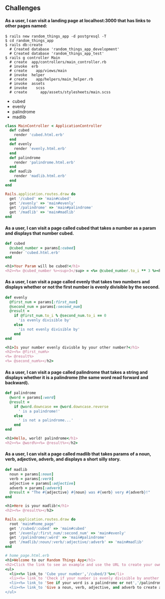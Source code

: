 ## Challenges

#### As a user, I can visit a landing page at localhost:3000 that has links to other pages named:

```Shell
$ rails new random_things_app -d postgresql -T
$ cd random_things_app
$ rails db:create
  # Created database 'random_things_app_development'
  # Created database 'random_things_app_test'
$ rails g controller Main
  # create  app/controllers/main_controller.rb
  # invoke  erb
  # create    app/views/main
  # invoke  helper
  # create    app/helpers/main_helper.rb
  # invoke  assets
  # invoke    scss
  # create      app/assets/stylesheets/main.scss
```

- cubed
- evenly
- palindrome
- madlib

```Ruby
class MainController < ApplicationController
  def cubed
    render 'cubed.html.erb'
  end
  def evenly
    render 'evenly.html.erb'
  end
  def palindrome
    render 'palindrome.html.erb'
  end
  def madlib
    render 'madlib.html.erb'
  end
end
```

```Ruby
Rails.application.routes.draw do
  get '/cubed' => 'main#cubed'
  get '/evenly' => 'main#evenly'
  get '/palindrome' => 'main#palindrome'
  get '/madlib' => 'main#madlib'
end
```

#### As a user, I can visit a page called cubed that takes a number as a param and displays that number cubed.

```Ruby
def cubed
  @cubed_number = params[:cubed]
  render 'cubed.html.erb'
end
```

```Ruby
<h1>Your Param will be cubed!</h1>
<h2><%= @cubed_number %><sup>3</sup> = <%= @cubed_number.to_i ** 3 %><h2>
```

#### As a user, I can visit a page called evenly that takes two numbers and displays whether or not the first number is evenly divisible by the second.

```Ruby
def evenly
  @first_num = params[:first_num]
  @second_num = params[:second_num]
  @result =
    if @first_num.to_i % @second_num.to_i == 0
      'is evenly divisible by'
    else
      'is not evenly divisible by'
    end
end
```

```Ruby
<h1>Is your number evenly divisble by your other number?</h1>
<h2><%= @first_num%>
<%= @result%>
<%= @second_num%></h2>
```

#### As a user, I can visit a page called palindrome that takes a string and displays whether it is a palindrome (the same word read forward and backward).

```Ruby
def palindrome
  @word = params[:word]
  @result =
    if @word.downcase == @word.downcase.reverse
      ' is a palindrome!'
    else
      ' is not a palindrome...'
    end
end
```

```Ruby
<h1>Hello, world! palindrome</h1>
<h2><%= @word%><%= @result%></h2>
```

#### As a user, I can visit a page called madlib that takes params of a noun, verb, adjective, adverb, and displays a short silly story.

```Ruby
def madlib
  noun = params[:noun]
  verb = params[:verb]
  adjective = params[:adjective]
  adverb = params[:adverb]
  @result = "The #{adjective} #{noun} was #{verb} very #{adverb}!"
end
```

```Ruby
<h1>Here is your madlib!</h1>
<h2><%= @result%></h2>
```

```Ruby
Rails.application.routes.draw do
  root 'main#home_page'
  get '/cubed/:cubed' => 'main#cubed'
  get '/evenly/:first_num/:second_num' => 'main#evenly'
  get '/palindrome/:word' => 'main#palindrome'
  get '/madlib/:noun/:verb/:adjective/:adverb' => 'main#madlib'
end
```

```Ruby
# home_page.html.erb
<h1>Welcome to our Random Things App</h1>
<h2>Click the link to see an example and use the URL to create your own!</h2>
<ul>
  <li><%= link_to 'Cube your number','/cubed/3'%></li>
  <li><%= link_to 'Check if your number is evenly divisible by another number','/evenly/10/2'%></li>
  <li><%= link_to 'See if your word is a palindrome or not','/palindrome/hannah'%></li>
  <li><%= link_to 'Give a noun, verb, adjective, and adverb to create a simple madlib','/madlib/cat/running/humongous/patiently'%></li>
</ul>
```
